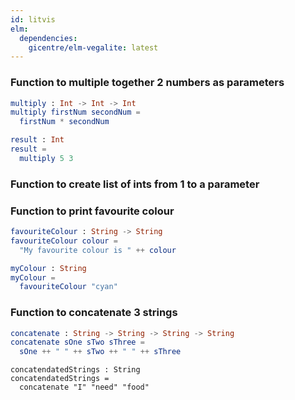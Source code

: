 ```yaml
---
id: litvis
elm:
  dependencies:
    gicentre/elm-vegalite: latest
---
```


### Function to multiple together 2 numbers as parameters

```elm {l}
multiply : Int -> Int -> Int
multiply firstNum secondNum =
  firstNum * secondNum
```

```elm {l, raw}
result : Int
result =
  multiply 5 3
```

### Function to create list of ints from 1 to a parameter

<!-- ```elm {l}
listOfInts : Int -> Int
listOfInts =
-- needs a loop
``` -->

### Function to print favourite colour

```elm {l}
favouriteColour : String -> String
favouriteColour colour =
  "My favourite colour is " ++ colour
```

```elm {l, raw}
myColour : String
myColour =
  favouriteColour "cyan"
```

### Function to concatenate 3 strings

```elm {l}
concatenate : String -> String -> String -> String
concatenate sOne sTwo sThree =
  sOne ++ " " ++ sTwo ++ " " ++ sThree
```

```elm{l, raw}
concatendatedStrings : String
concatendatedStrings =
  concatenate "I" "need" "food"
```
